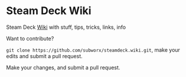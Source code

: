 # Steam Deck Wiki
Steam Deck [Wiki](https://github.com/subworx/steamdeck/wiki) with stuff, tips, tricks, links, info

Want to contribute?

`git clone https://github.com/subworx/steamdeck.wiki.git`, make your edits and submit a pull request.

Make your changes, and submit a pull request.
